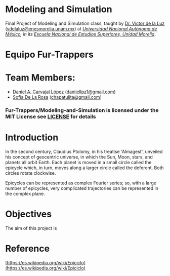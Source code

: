 # Modeling and Simulation

Final Project of Modeling and Simulation class, taught by [Dr. Victor de la Luz](https://github.com/itztli) (<vdelaluz@enesmorelia.unam.mx>) at *[Universidad Nacional Autónoma de México](https://www.unam.mx/), in its [Escuela Nacional de Estudios Superiores, Unidad Morelia](https://www.enesmorelia.unam.mx/)*.

# Equipo Fur-Trappers

# Team Members:
- [Daniel A. Carvajal López](https://github.com/DanielCarvajalLopez) (<daniiellpz1@gmail.com>)
- [Sofía De La Rosa](https://github.com/SofiaDeLaRosa) (<chapatulita@gmail.com>)

### Fur-Trappers/Modeling-and-Simulation is licensed under the MIT License see [LICENSE](https://github.com/Fur-Trappers/Modeling-and-Simulation/edit/main/LICENSE) for details


# Introduction

In the second century, Claudius Ptolomy, in his treatise 'Almagest', unveiled his concept of geocentric universe, in which the Sun, Moon, stars, and planets all orbit Earth. Each planet is moved in a small circle called the epicycle which, in turn, moves along a larger circle called the deferent. 
Both circles rotate clockwise.

Epicycles can be represented as complex Fourier series; so, with a large number of epicycles, very complicated trajectories can be represented in the complex plane.

# Objectives

The aim of this project is

# Reference

[https://es.wikipedia.org/wiki/Epiciclo](https://es.wikipedia.org/wiki/Epiciclo)
